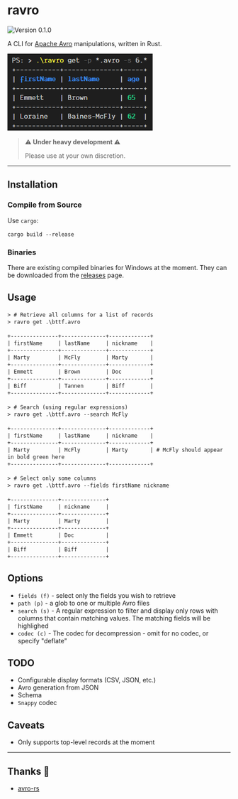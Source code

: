 # ravro

![Version 0.1.0](https://img.shields.io/badge/version-0.1.0-green.svg)

A CLI for [Apache Avro](https://avro.apache.org/) manipulations, written in Rust.

![Screenshot](./assets/image.png)

> **⚠ Under heavy development ⚠**
>
> Please use at your own discretion.

---

## Installation

### Compile from Source

Use `cargo`:

```
cargo build --release
```

### Binaries

There are existing compiled binaries for Windows at the moment.
They can be downloaded from the [releases](https://github.com/guywald1/ravro/releases) page.

## Usage

```shell
> # Retrieve all columns for a list of records
> ravro get .\bttf.avro

+---------------+--------------+-------------+
| firstName     | lastName     | nickname    |
+---------------+--------------+-------------+
| Marty         | McFly        | Marty       |
+---------------+--------------+-------------+
| Emmett        | Brown        | Doc         |
+---------------+--------------+-------------+
| Biff          | Tannen       | Biff        |
+---------------+--------------+-------------+

> # Search (using regular expressions)
> ravro get .\bttf.avro --search McFly

+---------------+--------------+-------------+
| firstName     | lastName     | nickname    |
+---------------+--------------+-------------+
| Marty         | McFly        | Marty       | # McFly should appear in bold green here
+---------------+--------------+-------------+

> # Select only some columns
> ravro get .\bttf.avro --fields firstName nickname

+---------------+--------------+
| firstName     | nickname     |
+---------------+--------------+
| Marty         | Marty        |
+---------------+--------------+
| Emmett        | Doc          |
+---------------+--------------+
| Biff          | Biff         |
+---------------+--------------+
```

## Options

- `fields (f)` - select only the fields you wish to retrieve
- `path (p)` - a glob to one or multiple Avro files
- `search (s)` - A regular expression to filter and display only rows with columns that contain matching values. The matching fields will be highlighed
- `codec (c)` - The codec for decompression - omit for no codec, or specify "deflate"

## TODO

- Configurable display formats (CSV, JSON, etc.)
- Avro generation from JSON
- Schema
- `Snappy` codec

## Caveats

- Only supports top-level records at the moment

---

## Thanks 🙏

- [avro-rs](https://github.com/flavray/avro-rs)
